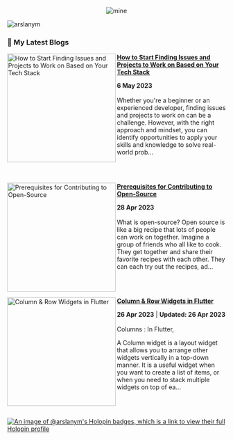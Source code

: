 <div align="center">
  
![mine](https://user-images.githubusercontent.com/104521101/230166113-c0f96eb9-20ef-4d8f-824b-842ffea88b7f.png)
  
</div>
  
<p align="left"> <img src="https://komarev.com/ghpvc/?username=arslanym&label=Profile%20views&color=0e75b6&style=flat" alt="arslanym" /> </p>


### 📌 My Latest Blogs
<!-- HASHNODE_BLOG:START -->
<p align="left">
<a href="https://arsalanmalik.hashnode.dev//how-to-find-issues-on-github" title="How to Start Finding Issues and Projects to Work on Based on Your Tech Stack"><img src="https://cdn.hashnode.com/res/hashnode/image/upload/v1683363703444/20738f22-dca2-434d-9f73-12a309bd9b3c.png" alt="How to Start Finding Issues and Projects to Work on Based on Your Tech Stack" width="250px" align="left" /></a>
<a href="https://arsalanmalik.hashnode.dev//how-to-find-issues-on-github" title="How to Start Finding Issues and Projects to Work on Based on Your Tech Stack"><strong>How to Start Finding Issues and Projects to Work on Based on Your Tech Stack</strong></a>
<div><strong>6 May 2023</strong></div>
<br/> Whether you're a beginner or an experienced developer, finding issues and projects to work on can be a challenge. However, with the right approach and mindset, you can identify opportunities to apply your skills and knowledge to solve real-world prob... </p> <br/> <br/>
<p align="left">
<a href="https://arsalanmalik.hashnode.dev//prerequisites-for-contributing-to-open-source" title="Prerequisites for Contributing to Open-Source"><img src="https://cdn.hashnode.com/res/hashnode/image/upload/v1682693970675/ce815d0c-57ab-4e5f-9420-0d1d838b3956.png" alt="Prerequisites for Contributing to Open-Source" width="250px" align="left" /></a>
<a href="https://arsalanmalik.hashnode.dev//prerequisites-for-contributing-to-open-source" title="Prerequisites for Contributing to Open-Source"><strong>Prerequisites for Contributing to Open-Source</strong></a>
<div><strong>28 Apr 2023</strong></div>
<br/> What is open-source?
Open source is like a big recipe that lots of people can work on together. Imagine a group of friends who all like to cook. They get together and share their favorite recipes with each other. They can each try out the recipes, ad... </p> <br/> <br/>
<p align="left">
<a href="https://arsalanmalik.hashnode.dev//column-row-widgets-in-flutter" title="Column & Row Widgets in Flutter"><img src="https://cdn.hashnode.com/res/hashnode/image/upload/v1682523693278/152c3cd9-e191-4b3b-a965-e1fa6420a4b4.png" alt="Column & Row Widgets in Flutter" width="250px" align="left" /></a>
<a href="https://arsalanmalik.hashnode.dev//column-row-widgets-in-flutter" title="Column & Row Widgets in Flutter"><strong>Column & Row Widgets in Flutter</strong></a>
<div><strong>26 Apr 2023</strong> | <strong>Updated: 26 Apr 2023</strong></div>
<br/> Columns :
In Flutter,

A Column widget is a layout widget that allows you to arrange other widgets vertically in a top-down manner. It is a useful widget when you want to create a list of items, or when you need to stack multiple widgets on top of ea... </p> <br/> <br/>
<!-- HASHNODE_BLOG:END -->



[![An image of @arslanym's Holopin badges, which is a link to view their full Holopin profile](https://holopin.me/arslanym)](https://holopin.io/@arslanym)



